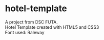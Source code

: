# hotel-template

A project from DSC FUTA.<br>
Hotel Template created with HTML5 and CSS3<br>
Font used: Raleway
